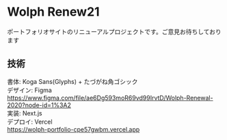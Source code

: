 # Wolph Renew21

ポートフォリオサイトのリニューアルプロジェクトです。ご意見お待ちしております

## 技術

書体: Koga Sans(Glyphs) + たづがね角ゴシック  
デザイン: Figma  
https://www.figma.com/file/ae6Dg593moR69vd99IrvtD/Wolph-Renewal-2020?node-id=1%3A2  
実装: Next.js  
デプロイ: Vercel  
https://wolph-portfolio-cpe57gwbm.vercel.app
